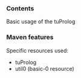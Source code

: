 
### Contents

Basic usage of the tuProlog

### Maven features

Specific resources used:

- tuProlog
- util0 (basic-0 resource)
